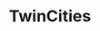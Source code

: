 ---
title: TwinCities
crosslinks:
- Minneapolis
- autotldr
- Somalia
- minnesota
- Dashcam
- twincitiessocial
- milwaukee
- worldnews
- HateCrimeHoaxes
- delusionalartists
- nothingeverhappens
- CCW
- BringDownTicketmaster
- DarkNetMarkets
- Bad_Cop_No_Donut
- kansascity
- MedallionHunt
- LifeProTips
- minnesotaunited
- vexillology
---